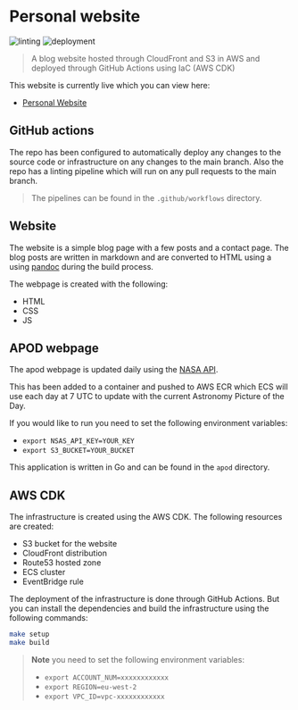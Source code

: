 # Personal website

![linting](https://github.com/nathanberry97/personalWebsite/actions/workflows/lintingPipeline.yml/badge.svg)
![deployment](https://github.com/nathanberry97/personalWebsite/actions/workflows/deploymentPipeline.yml/badge.svg)

> A blog website hosted through CloudFront and S3 in AWS and deployed through
> GitHub Actions using IaC (AWS CDK)

This website is currently live which you can view here:

-   [Personal Website](https://nathanberry.co.uk/)

## GitHub actions

The repo has been configured to automatically deploy any changes to the source
code or infrastructure on any changes to the main branch. Also the repo has
a linting pipeline which will run on any pull requests to the main branch.

> The pipelines can be found in the `.github/workflows` directory.

## Website

The website is a simple blog page with a few posts and a contact page. The
blog posts are written in markdown and are converted to HTML using a using
[pandoc](https://pandoc.org/) during the build process.

The webpage is created with the following:

-   HTML
-   CSS
-   JS

## APOD webpage

The apod webpage is updated daily using the [NASA API](https://api.nasa.gov/).

This has been added to a container and pushed to AWS ECR which ECS will use each
day at 7 UTC to update with the current Astronomy Picture of the Day.

If you would like to run you need to set the following environment variables:

-   `export NSAS_API_KEY=YOUR_KEY`
-   `export S3_BUCKET=YOUR_BUCKET`

This application is written in Go and can be found in the `apod` directory.

## AWS CDK

The infrastructure is created using the AWS CDK. The following resources are
created:

-   S3 bucket for the website
-   CloudFront distribution
-   Route53 hosted zone
-   ECS cluster
-   EventBridge rule

The deployment of the infrastructure is done through GitHub Actions. But you
can install the dependencies and build the infrastructure using the following
commands:

```bash
make setup
make build
```

> **Note** you need to set the following environment variables:
>
> -   `export ACCOUNT_NUM=xxxxxxxxxxxx`
> -   `export REGION=eu-west-2`
> -   `export VPC_ID=vpc-xxxxxxxxxxxx`
